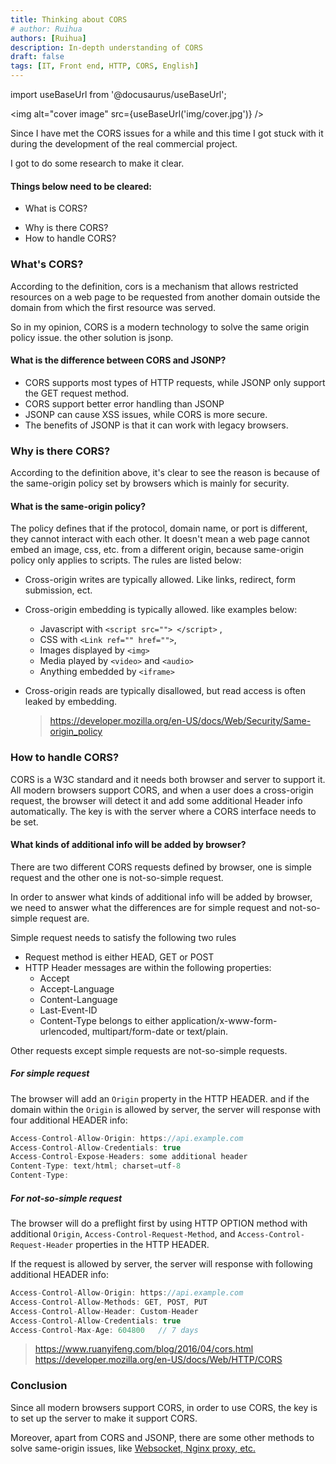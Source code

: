 ```yaml
---
title: Thinking about CORS
# author: Ruihua
authors: [Ruihua]
description: In-depth understanding of CORS
draft: false
tags: [IT, Front end, HTTP, CORS, English]
---
```


import useBaseUrl from '@docusaurus/useBaseUrl';

<img alt="cover image" src={useBaseUrl('img/cover.jpg')} />

<!-- ![Cover image](/img/cover.jpg) -->

Since I have met the CORS issues for a while and this time I got stuck with it during the development of the real commercial project.

I got to do some research to make it clear.

#### Things below need to be cleared:

- What is CORS?
<!-- truncate -->
- Why is there CORS?
- How to handle CORS?

### What's CORS?

According to the definition, cors is a mechanism that allows restricted resources on a web page to be requested from another domain outside the domain from which the first resource was served.

So in my opinion, CORS is a modern technology to solve the same origin policy issue. the other solution is jsonp.

#### What is the difference between CORS and JSONP?

- CORS supports most types of HTTP requests, while JSONP only support the GET request method.
- CORS support better error handling than JSONP
- JSONP can cause XSS issues, while CORS is more secure.
- The benefits of JSONP is that it can work with legacy browsers.

### Why is there CORS?

According to the definition above, it's clear to see the reason is because of the same-origin policy set by browsers which is mainly for security.

#### What is the same-origin policy?

The policy defines that if the protocol, domain name, or port is different, they cannot interact with each other. It doesn't mean a web page cannot embed an image, css, etc. from a different origin, because same-origin policy only applies to scripts. The rules are listed below:

- Cross-origin writes are typically allowed. Like links, redirect, form submission, ect.

* Cross-origin embedding is typically allowed. like examples below:

  - Javascript with `<script src=""> </script>` ,
  - CSS with `<Link ref="" href="">`,
  - Images displayed by `<img>`
  - Media played by `<video>` and `<audio>`
  - Anything embedded by `<iframe>`

* Cross-origin reads are typically disallowed, but read access is often leaked by embedding.
  > https://developer.mozilla.org/en-US/docs/Web/Security/Same-origin_policy

### How to handle CORS?

CORS is a W3C standard and it needs both browser and server to support it. All modern browsers support CORS, and when a user does a cross-origin request, the browser will detect it and add some additional Header info automatically. The key is with the server where a CORS interface needs to be set.

#### What kinds of additional info will be added by browser?

There are two different CORS requests defined by browser, one is simple request and the other one is not-so-simple request.

In order to answer what kinds of additional info will be added by browser, we need to answer what the differences are for simple request and not-so-simple request are.

Simple request needs to satisfy the following two rules

- Request method is either HEAD, GET or POST
- HTTP Header messages are within the following properties:
  - Accept
  - Accept-Language
  - Content-Language
  - Last-Event-ID
  - Content-Type belongs to either application/x-www-form-urlencoded, multipart/form-date or text/plain.

Other requests except simple requests are not-so-simple requests.

##### For simple request

The browser will add an `Origin` property in the HTTP HEADER. and if the domain within the `Origin` is allowed by server, the server will response with four additional HEADER info:

```js
Access-Control-Allow-Origin: https://api.example.com
Access-Control-Allow-Credentials: true
Access-Control-Expose-Headers: some additional header
Content-Type: text/html; charset=utf-8
Content-Type:
```

##### For not-so-simple request

The browser will do a preflight first by using HTTP OPTION method with additional `Origin`, `Access-Control-Request-Method`, and `Access-Control-Request-Header` properties in the HTTP HEADER.

If the request is allowed by server, the server will response with following additional HEADER info:

```js
Access-Control-Allow-Origin: https://api.example.com
Access-Control-Allow-Methods: GET, POST, PUT
Access-Control-Allow-Header: Custom-Header
Access-Control-Allow-Credentials: true
Access-Control-Max-Age: 604800   // 7 days
```

> https://www.ruanyifeng.com/blog/2016/04/cors.html  
> https://developer.mozilla.org/en-US/docs/Web/HTTP/CORS

### Conclusion

Since all modern browsers support CORS, in order to use CORS, the key is to set up the server to make it support CORS.

Moreover, apart from CORS and JSONP, there are some other methods to solve same-origin issues, like [Websocket, Nginx proxy, etc. ](https://juejin.im/post/5c23993de51d457b8c1f4ee1)
